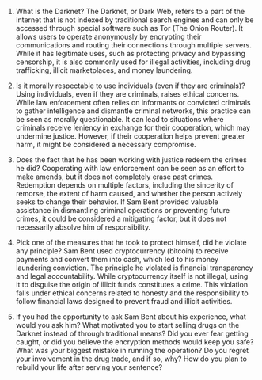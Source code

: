 1. What is the Darknet?
The Darknet, or Dark Web, refers to a part of the internet that is not indexed by traditional search engines and can only be accessed through special software such as Tor (The Onion Router). It allows users to operate anonymously by encrypting their communications and routing their connections through multiple servers. While it has legitimate uses, such as protecting privacy and bypassing censorship, it is also commonly used for illegal activities, including drug trafficking, illicit marketplaces, and money laundering.

2. Is it morally respectable to use individuals (even if they are criminals)?
Using individuals, even if they are criminals, raises ethical concerns. While law enforcement often relies on informants or convicted criminals to gather intelligence and dismantle criminal networks, this practice can be seen as morally questionable. It can lead to situations where criminals receive leniency in exchange for their cooperation, which may undermine justice. However, if their cooperation helps prevent greater harm, it might be considered a necessary compromise.

3. Does the fact that he has been working with justice redeem the crimes he did?
Cooperating with law enforcement can be seen as an effort to make amends, but it does not completely erase past crimes. Redemption depends on multiple factors, including the sincerity of remorse, the extent of harm caused, and whether the person actively seeks to change their behavior. If Sam Bent provided valuable assistance in dismantling criminal operations or preventing future crimes, it could be considered a mitigating factor, but it does not necessarily absolve him of responsibility.

4. Pick one of the measures that he took to protect himself, did he violate any principle?
Sam Bent used cryptocurrency (bitcoin) to receive payments and convert them into cash, which led to his money laundering conviction. The principle he violated is financial transparency and legal accountability. While cryptocurrency itself is not illegal, using it to disguise the origin of illicit funds constitutes a crime. This violation falls under ethical concerns related to honesty and the responsibility to follow financial laws designed to prevent fraud and illicit activities.

5. If you had the opportunity to ask Sam Bent about his experience, what would you ask him?
What motivated you to start selling drugs on the Darknet instead of through traditional means?
Did you ever fear getting caught, or did you believe the encryption methods would keep you safe?
What was your biggest mistake in running the operation?
Do you regret your involvement in the drug trade, and if so, why?
How do you plan to rebuild your life after serving your sentence?
